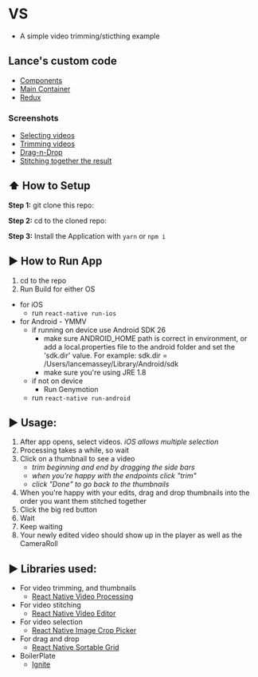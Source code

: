 #  VS
  * A simple video trimming/sticthing example
  
## Lance's custom code
  * [Components](https://github.com/masseyl/vs/tree/master/App/Components)
  * [Main Container](https://github.com/masseyl/vs/blob/master/App/Containers/EditorsScreen.js)
  * [Redux](https://github.com/masseyl/vs/blob/master/App/Redux/EditorsRedux.js)

### Screenshots
  * [Selecting videos](https://github.com/masseyl/vs/blob/master/screenshots/1.%20Selecting%20videos.mp4)
  * [Trimming videos](https://github.com/masseyl/vs/blob/master/screenshots/2.%20Trimming%20a%20video.mp4)
  * [Drag-n-Drop](https://github.com/masseyl/vs/blob/master/screenshots/3.%20Drag-n-Drop%20ordering.mp4)
  * [Stitching together the result](https://github.com/masseyl/vs/blob/master/screenshots/4.%20Stitching%20together%20a%20new%20video.mp4)
## :arrow_up: How to Setup

**Step 1:** git clone this repo:

**Step 2:** cd to the cloned repo:

**Step 3:** Install the Application with `yarn` or `npm i`


## :arrow_forward: How to Run App

1. cd to the repo
2. Run Build for either OS
  * for iOS
    * run `react-native run-ios`
  * for Android - YMMV
    * if running on device use Android SDK 26 
      * make sure ANDROID_HOME path is correct in environment, or add a local.properties file to the android folder and set the 'sdk.dir' value. For example: sdk.dir = /Users/lancemassey/Library/Android/sdk
      * make sure you're using JRE 1.8 
    * if not on device
      * Run Genymotion
    * run `react-native run-android`
    
## :arrow_forward: Usage:

1. After app opens, select videos. _iOS allows multiple selection_
2. Processing takes a while, so wait
3. Click on a thumbnail to see a video
    * _trim beginning and end by dragging the side bars_
    * _when you're happy with the endpoints click "trim"_
    * _click "Done" to go back to the thumbnails_
4. When you're happy with your edits, drag and drop thumbnails into the order you want them stitched together
5. Click the big red button
6. Wait
7. Keep waiting
8. Your newly edited video should show up in the player as well as the CameraRoll

## :arrow_forward: Libraries used:
  * For video trimming, and thumbnails
    * [React Native Video Processing](https://github.com/shahen94/react-native-video-processing)
  * For video stitching
    * [React Native Video Editor](https://github.com/mostwantit/react-native-video-editor)
* For video selection
    * [React Native Image Crop Picker](https://github.com/ivpusic/react-native-image-crop-picker)
* For drag and drop
    * [React Native Sortable Grid](https://github.com/ollija/react-native-sortable-grid)
* BoilerPlate
    * [Ignite](https://github.com/infinitered/ignite)
    
